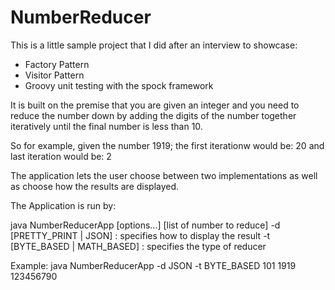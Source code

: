# NumberReducer

This is a little sample project that I did after an interview to showcase:
  * Factory Pattern
  * Visitor Pattern
  * Groovy unit testing with the spock framework

It is built on the premise that you are given an integer and you need to reduce the number down by adding the digits
of the number together iteratively until the final number is less than 10.

So for example, given the number 1919; the first iterationw would be: 20 and last iteration would be: 2

The application lets the user choose between two implementations as well as choose how the results are displayed.

The Application is run by:

java NumberReducerApp [options...] [list of number to reduce]
 -d [PRETTY_PRINT | JSON]     : specifies how to display the result
 -t [BYTE_BASED | MATH_BASED] : specifies the type of reducer

  Example: java NumberReducerApp  -d JSON -t BYTE_BASED 101 1919 123456790
